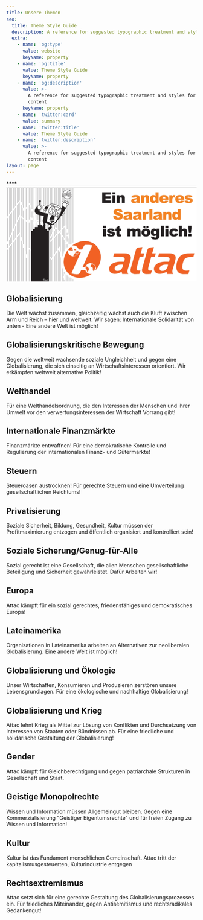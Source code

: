 ```yaml
---
title: Unsere Themen
seo:
  title: Theme Style Guide
  description: A reference for suggested typographic treatment and styles for your content
  extra:
    - name: 'og:type'
      value: website
      keyName: property
    - name: 'og:title'
      value: Theme Style Guide
      keyName: property
    - name: 'og:description'
      value: >-
        A reference for suggested typographic treatment and styles for your
        content
      keyName: property
    - name: 'twitter:card'
      value: summary
    - name: 'twitter:title'
      value: Theme Style Guide
    - name: 'twitter:description'
      value: >-
        A reference for suggested typographic treatment and styles for your
        content
layout: page
---
```

****![Ein anderes Saarland ist möglich](images/attlogoaffe.jpg)

## **Globalisierung**

Die Welt wächst zusammen, gleichzeitig wächst auch die Kluft zwischen Arm und Reich – hier und weltweit. Wir sagen: Internationale Solidarität von unten - Eine andere Welt ist möglich!

## **Globalisierungskritische Bewegung** 

Gegen die weltweit wachsende soziale Ungleichheit und gegen eine Globalisierung, die sich einseitig an Wirtschaftsinteressen orientiert. Wir erkämpfen weltweit alternative Politik!

## **Welthandel**

Für eine Welthandelsordnung, die den Interessen der Menschen und ihrer Umwelt vor den verwertungsinteressen der Wirtschaft Vorrang gibt!

## **Internationale Finanzmärkte**

Finanzmärkte entwaffnen! Für eine demokratische Kontrolle und Regulierung der internationalen Finanz- und Gütermärkte!

## **Steuern**

Steueroasen austrocknen! Für gerechte Steuern und eine Umverteilung gesellschaftlichen Reichtums!

## **Privatisierung**

Soziale Sicherheit, Bildung, Gesundheit, Kultur müssen der Profitmaximierung entzogen und öffentlich organisiert und kontrolliert sein!

## Soziale Sicherung/Genug-für-Alle

Sozial gerecht ist eine Gesellschaft, die allen Menschen gesellschaftliche Beteiligung und Sicherheit gewährleistet. Dafür Arbeiten wir!

## **Europa**

Attac kämpft für ein sozial gerechtes, friedensfähiges und demokratisches Europa!

## **Lateinamerika**

Organisationen in Lateinamerika arbeiten an Alternativen zur neoliberalen Globalisierung. Eine andere Welt ist möglich!

## **Globalisierung und Ökologie**

Unser Wirtschaften, Konsumieren und Produzieren zerstören unsere Lebensgrundlagen. Für eine ökologische und nachhaltige Globalisierung!

## **Globalisierung und Krieg**

Attac lehnt Krieg als Mittel zur Lösung von Konflikten und Durchsetzung von Interessen von Staaten oder Bündnissen ab. Für eine friedliche und solidarische Gestaltung der Globalisierung!

## **Gender**

Attac kämpft für Gleichberechtigung und gegen patriarchale Strukturen in Gesellschaft und Staat.

## **Geistige Monopolrechte**

Wissen und Information müssen Allgemeingut bleiben. Gegen eine Kommerzialisierung "Geistiger Eigentumsrechte" und für freien Zugang zu Wissen und Information!

## **Kultur**

Kultur ist das Fundament menschlichen Gemeinschaft. Attac tritt der kapitalismusgesteuerten, Kulturindustrie entgegen

## **Rechtsextremismus**

Attac setzt sich für eine gerechte Gestaltung des Globalisierungsprozesses ein. Für friedliches Miteinander, gegen Antisemitismus und rechtsradikales Gedankengut!
